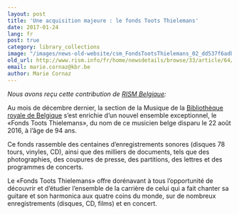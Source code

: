 ```yaml
---
layout: post
title: 'Une acquisition majeure : le fonds Toots Thielemans'
date: 2017-01-24
lang: fr
post: true
category: library_collections
image: "/images/news-old-website/csm_FondsTootsThielemans_02_dd537f6adb.jpg"
old_url: http://www.rism.info/fr/home/newsdetails/browse/33/article/64/major-acquisition-in-belgium-fonds-toots-thielemans.html
email: marie.cornaz@kbr.be
author: Marie Cornaz
---
```


_Nous avons reçu cette contribution de [RISM Belgique](/working-groups.html):_

Au mois de décembre dernier, la section de la Musique de la [Bibliothèque royale de Belgique](http://www.kbr.be/fr "Ouvre un lien externe dans une nouvelle fenêtre") s’est enrichie d’un nouvel ensemble exceptionnel, le «Fonds Toots Thielemans», du nom de ce musicien belge disparu le 22 août 2016, à l’âge de 94 ans.

Ce fonds rassemble des centaines d’enregistrements sonores (disques 78 tours, vinyles, CD), ainsi que des milliers de documents, tels que des photographies, des coupures de presse, des partitions, des lettres et des programmes de concerts.

Le «Fonds Toots Thielemans» offre dorénavant à tous l’opportunité de découvrir et d’étudier l’ensemble de la carrière de celui qui a fait chanter sa guitare et son harmonica aux quatre coins du monde, sur de nombreux enregistrements (disques, CD, films) et en concert.